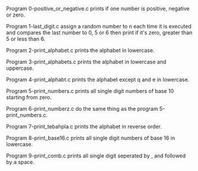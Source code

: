 Program 0-positive_or_negative.c prints if one 
number is positive, negative or zero.

Program 1-last_digit.c assign a random number
to n each time it is executed and compares the 
last number to 0, 5 or 6 then print if it's zero,
 greater than 5 or less than 6.

Program 2-print_alphabet.c prints the alphabet 
in lowercase.

Program 3-print_alphabets.c prints the alphabet
in lowercase and uppercase.

Program 4-print_alphabt.c prints the alphabet
except q and e in lowercase.

Program 5-print_numbers.c prints all single digit
numbers of base 10 starting from zero.

Program 6-print_numberz.c do the same thing as the
program 5-print_numbers.c.

Program 7-print_tebahpla.c prints the alphabet in 
reverse order.

Program 8-print_base16.c prints all single digit
numbers of base 16 in lowercase.

Program 9-print_comb.c prints all single digit 
seperated by , and followed by a space.
